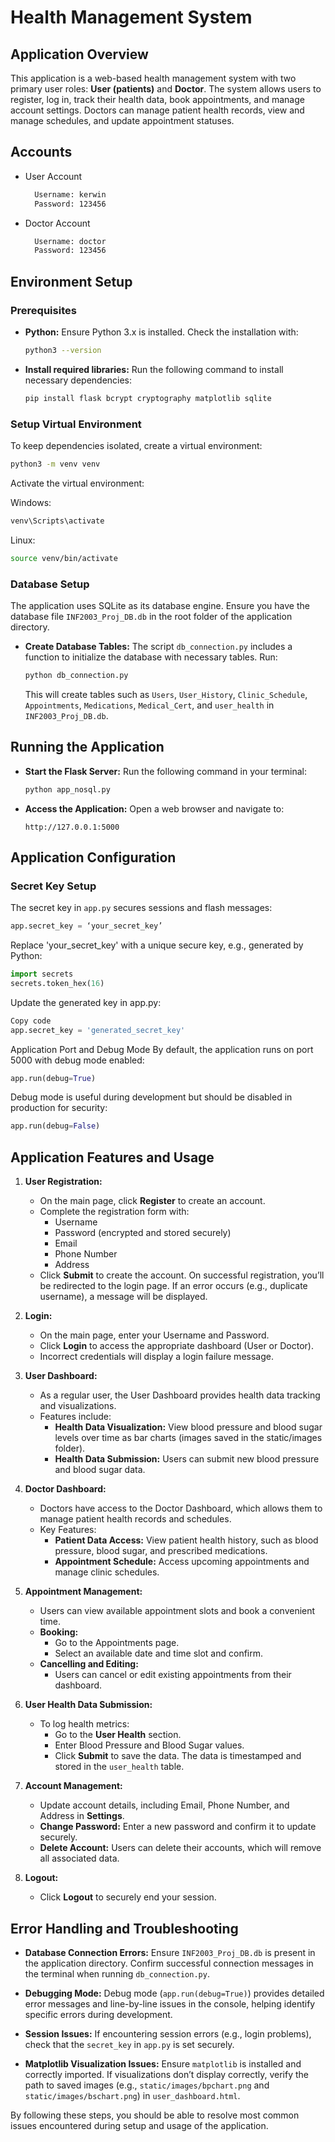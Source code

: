 # Health Management System

## Application Overview
This application is a web-based health management system with two primary user roles: **User (patients)** and **Doctor**. The system allows users to register, log in, track their health data, book appointments, and manage account settings. Doctors can manage patient health records, view and manage schedules, and update appointment statuses.

## Accounts
- User Account
  ```bash
    Username: kerwin
    Password: 123456
  ```

- Doctor Account
  ```bash
    Username: doctor
    Password: 123456
  ```

## Environment Setup

### Prerequisites
- **Python:** Ensure Python 3.x is installed. Check the installation with:
    ```bash
    python3 --version
    ```

- **Install required libraries:** Run the following command to install necessary dependencies:
    ```bash
    pip install flask bcrypt cryptography matplotlib sqlite
    ```

### Setup Virtual Environment
To keep dependencies isolated, create a virtual environment:
```bash
python3 -m venv venv
```
Activate the virtual environment:

Windows:
```bash
venv\Scripts\activate
```

Linux:
```bash
source venv/bin/activate
```

### Database Setup
The application uses SQLite as its database engine. Ensure you have the database file `INF2003_Proj_DB.db` in the root folder of the application directory.

- **Create Database Tables:** The script `db_connection.py` includes a function to initialize the database with necessary tables. Run:
    ```bash
    python db_connection.py
    ```
    This will create tables such as `Users`, `User_History`, `Clinic_Schedule`, `Appointments`, `Medications`, `Medical_Cert`, and `user_health` in `INF2003_Proj_DB.db`.

## Running the Application
- **Start the Flask Server:** Run the following command in your terminal:
    ```bash
    python app_nosql.py
    ```

- **Access the Application:** Open a web browser and navigate to:
    ```
    http://127.0.0.1:5000
    ```

## Application Configuration

### Secret Key Setup
The secret key in `app.py` secures sessions and flash messages:
```python
app.secret_key = ‘your_secret_key’
```

Replace 'your_secret_key' with a unique secure key, e.g., generated by Python:

```python
import secrets
secrets.token_hex(16)
```

Update the generated key in app.py:
```python
Copy code
app.secret_key = 'generated_secret_key'
```

Application Port and Debug Mode
By default, the application runs on port 5000 with debug mode enabled:
```python
app.run(debug=True)
```

Debug mode is useful during development but should be disabled in production for security:
```python
app.run(debug=False)
```

## Application Features and Usage

1. **User Registration:**
   - On the main page, click **Register** to create an account.
   - Complete the registration form with:
     - Username
     - Password (encrypted and stored securely)
     - Email
     - Phone Number
     - Address
   - Click **Submit** to create the account. On successful registration, you’ll be redirected to the login page. If an error occurs (e.g., duplicate username), a message will be displayed.

2. **Login:**
   - On the main page, enter your Username and Password.
   - Click **Login** to access the appropriate dashboard (User or Doctor).
   - Incorrect credentials will display a login failure message.

3. **User Dashboard:**
   - As a regular user, the User Dashboard provides health data tracking and visualizations.
   - Features include:
     - **Health Data Visualization:** View blood pressure and blood sugar levels over time as bar charts (images saved in the static/images folder).
     - **Health Data Submission:** Users can submit new blood pressure and blood sugar data.

4. **Doctor Dashboard:**
   - Doctors have access to the Doctor Dashboard, which allows them to manage patient health records and schedules.
   - Key Features:
     - **Patient Data Access:** View patient health history, such as blood pressure, blood sugar, and prescribed medications.
     - **Appointment Schedule:** Access upcoming appointments and manage clinic schedules.

5. **Appointment Management:**
   - Users can view available appointment slots and book a convenient time.
   - **Booking:**
     - Go to the Appointments page.
     - Select an available date and time slot and confirm.
   - **Cancelling and Editing:**
     - Users can cancel or edit existing appointments from their dashboard.

6. **User Health Data Submission:**
   - To log health metrics:
     - Go to the **User Health** section.
     - Enter Blood Pressure and Blood Sugar values.
     - Click **Submit** to save the data. The data is timestamped and stored in the `user_health` table.

7. **Account Management:**
   - Update account details, including Email, Phone Number, and Address in **Settings**.
   - **Change Password:** Enter a new password and confirm it to update securely.
   - **Delete Account:** Users can delete their accounts, which will remove all associated data.

8. **Logout:**
   - Click **Logout** to securely end your session.

## Error Handling and Troubleshooting

- **Database Connection Errors:**
  Ensure `INF2003_Proj_DB.db` is present in the application directory. Confirm successful connection messages in the terminal when running `db_connection.py`.

- **Debugging Mode:**
  Debug mode (`app.run(debug=True)`) provides detailed error messages and line-by-line issues in the console, helping identify specific errors during development.

- **Session Issues:**
  If encountering session errors (e.g., login problems), check that the `secret_key` in `app.py` is set securely.

- **Matplotlib Visualization Issues:**
  Ensure `matplotlib` is installed and correctly imported. If visualizations don’t display correctly, verify the path to saved images (e.g., `static/images/bpchart.png` and `static/images/bschart.png`) in `user_dashboard.html`.

By following these steps, you should be able to resolve most common issues encountered during setup and usage of the application.

